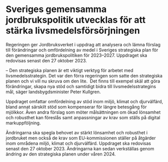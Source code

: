 # Sveriges gemensamma jordbrukspolitik utvecklas för att stärka livsmedelsförsörjningen

Regeringen ger Jordbruksverket i uppdrag att analysera och lämna förslag till förändringar och omfördelning av medel i Sveriges strategiska plan för den gemensamma jordbrukspolitiken för 2023–2027. Uppdraget ska redovisas senast den 27 oktober 2023.

– Den strategiska planen är ett viktigt verktyg för arbetet med livsmedelsstrategin. Det var den förra regeringen som satte den strategiska planen och vi vill nu skruva om den lite.  Det finns till exempel skäl att göra förändringar, skapa nya stöd och samtidigt bidra till livsmedelsstrategins mål, säger landsbygdsminister Peter Kullgren.

Uppdraget omfattar omfördelning av stöd inom miljö, klimat och djurvälfärd, bland annat särskilt stöd som kompenserar för längre betesgång för mjölkkor. Även andra förslag som möter målsättningen om ökad lönsamhet och robusthet kan föreslås samt anpassningar av krav som ställs på digital markuppföljning.

Ändringarna ska spegla behovet av stärkt lönsamhet och robusthet i jordbruket men också de krav som EU-kommissionen ställer på åtgärder inom områdena miljö, klimat och djurvälfärd. Uppdraget ska redovisas senast den 27 oktober 2023. Ändringarna kan sedan verkställas genom ändring av den strategiska planen under våren 2024.
